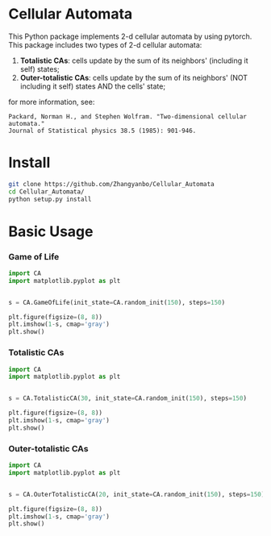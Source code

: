 # Cellular Automata

This Python package implements 2-d cellular automata by using pytorch.
This package includes two types of 2-d cellular automata:

1. **Totalistic CAs**: cells update by the sum of its neighbors' (including it self) states;
2. **Outer-totalistic CAs**: cells update by the sum of its neighbors' (NOT including it self) states AND the cells' state;

for more information, see:
```
Packard, Norman H., and Stephen Wolfram. "Two-dimensional cellular automata."
Journal of Statistical physics 38.5 (1985): 901-946.
```

# Install

```bash
git clone https://github.com/Zhangyanbo/Cellular_Automata
cd Cellular_Automata/
python setup.py install
```

# Basic Usage

### Game of Life

```python
import CA
import matplotlib.pyplot as plt


s = CA.GameOfLife(init_state=CA.random_init(150), steps=150)

plt.figure(figsize=(8, 8))
plt.imshow(1-s, cmap='gray')
plt.show()
```

### Totalistic CAs

```python
import CA
import matplotlib.pyplot as plt


s = CA.TotalisticCA(30, init_state=CA.random_init(150), steps=150)

plt.figure(figsize=(8, 8))
plt.imshow(1-s, cmap='gray')
plt.show()
```

### Outer-totalistic CAs

```python
import CA
import matplotlib.pyplot as plt


s = CA.OuterTotalisticCA(20, init_state=CA.random_init(150), steps=150)

plt.figure(figsize=(8, 8))
plt.imshow(1-s, cmap='gray')
plt.show()
```